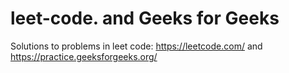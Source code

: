 # leet-code. and Geeks for Geeks
Solutions to problems in leet code: https://leetcode.com/ and https://practice.geeksforgeeks.org/
